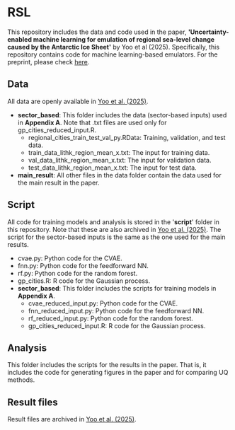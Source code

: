 # RSL
This repository includes the data and code used in the paper, **'Uncertainty-enabled machine learning for emulation of regional sea-level change caused by the Antarctic Ice Sheet'** by Yoo et al (2025). Specifically, this repository contains code for machine learning-based emulators. For the preprint, please check [here](https://arxiv.org/abs/2406.17729).

## Data
All data are openly available in [Yoo et al. (2025)](https://doi.org/10.5281/zenodo.14872314). 
- **sector_based**: This folder includes the data (sector-based inputs) used in **Appendix A**. Note that .txt files are used only for gp_cities_reduced_input.R.
    - regional_cities_train_test_val_py.RData: Training, validation, and test data.
    - train_data_lithk_region_mean_x.txt: The input for training data.
    - val_data_lithk_region_mean_x.txt: The input for validation data.
    - test_data_lithk_region_mean_x.txt: The input for test data.
- **main_result**: All other files in the data folder contain the data used for the main result in the paper.
  
## Script
All code for training models and analysis is stored in the '**script**' folder in this repository. Note that these are also archived in [Yoo et al. (2025)](https://doi.org/10.5281/zenodo.14872314). The script for the sector-based inputs is the same as the one used for the main results.
  - cvae.py: Python code for the CVAE.
  - fnn.py: Python code for the feedforward NN.
  - rf.py: Python code for the random forest.
  - gp_cities.R: R code for the Gaussian process.
- **sector_based**: This folder includes the scripts for training models in **Appendix A**.
  - cvae_reduced_input.py: Python code for the CVAE.
  - fnn_reduced_input.py: Python code for the feedforward NN.
  - rf_reduced_input.py: Python code for the random forest.
  - gp_cities_reduced_input.R: R code for the Gaussian process.

## Analysis
This folder includes the scripts for the results in the paper. That is, it includes the code for generating figures in the paper and for comparing UQ methods.

## Result files
Result files are archived in [Yoo et al. (2025)](https://doi.org/10.5281/zenodo.14872314).

